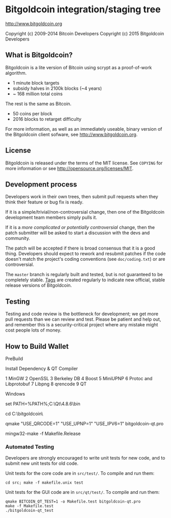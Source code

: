 Bitgoldcoin integration/staging tree
================================

http://www.bitgoldcoin.org

Copyright (c) 2009-2014 Bitcoin Developers
Copyright (c) 2015 Bitgoldcoin Developers

What is Bitgoldcoin?
----------------

Bitgoldcoin is a lite version of Bitcoin using scrypt as a proof-of-work algorithm.
 - 1 minute block targets
 - subsidy halves in 2100k blocks (~4 years)
 - ~ 168 million total coins

The rest is the same as Bitcoin.
 - 50 coins per block
 - 2016 blocks to retarget difficulty

For more information, as well as an immediately useable, binary version of
the Bitgoldcoin client sofware, see http://www.bitgoldcoin.org.

License
-------

Bitgoldcoin is released under the terms of the MIT license. See `COPYING` for more
information or see http://opensource.org/licenses/MIT.

Development process
-------------------

Developers work in their own trees, then submit pull requests when they think
their feature or bug fix is ready.

If it is a simple/trivial/non-controversial change, then one of the Bitgoldcoin
development team members simply pulls it.

If it is a *more complicated or potentially controversial* change, then the patch
submitter will be asked to start a discussion with the devs and community.

The patch will be accepted if there is broad consensus that it is a good thing.
Developers should expect to rework and resubmit patches if the code doesn't
match the project's coding conventions (see `doc/coding.txt`) or are
controversial.

The `master` branch is regularly built and tested, but is not guaranteed to be
completely stable. [Tags](https://github.com/bitgoldcoin-project/bitgoldcoin/tags) are created
regularly to indicate new official, stable release versions of Bitgoldcoin.

Testing
-------

Testing and code review is the bottleneck for development; we get more pull
requests than we can review and test. Please be patient and help out, and
remember this is a security-critical project where any mistake might cost people
lots of money.

How to Build Wallet 
-------------------
PreBuild

Install Dependency & QT Compiler

1 MinGW
2 OpenSSL
3 Berkeley DB
4 Boost
5 MiniUPNP
6 Protoc and Libprotobuf
7 Libpng
8 qrencode
9 QT

Windows 

set PATH=%PATH%;C:\Qt\4.8.6\bin

cd C:\bitgoldcoin\

qmake "USE_QRCODE=1" "USE_UPNP=1" "USE_IPV6=1" bitgoldcoin-qt.pro

mingw32-make -f Makefile.Release



### Automated Testing

Developers are strongly encouraged to write unit tests for new code, and to
submit new unit tests for old code.

Unit tests for the core code are in `src/test/`. To compile and run them:

    cd src; make -f makefile.unix test

Unit tests for the GUI code are in `src/qt/test/`. To compile and run them:

    qmake BITCOIN_QT_TEST=1 -o Makefile.test bitgoldcoin-qt.pro
    make -f Makefile.test
    ./bitgoldcoin-qt_test

